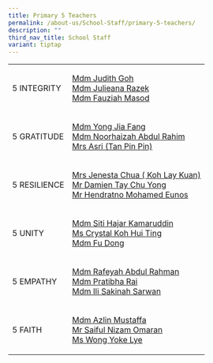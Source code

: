 ```yaml
---
title: Primary 5 Teachers
permalink: /about-us/School-Staff/primary-5-teachers/
description: ""
third_nav_title: School Staff
variant: tiptap
---
```

<table style="minWidth: 50px">
<colgroup>
<col>
<col>
</colgroup>
<tbody>
<tr>
<td rowspan="1" colspan="1">
<p>5 INTEGRITY</p>
</td>
<td rowspan="1" colspan="1">
<p><a href="mailto:goh_xue_ni_judith@moe.edu.sg" rel="noopener noreferrer nofollow" target="_blank">Mdm Judith Goh</a> 
<br><a href="mailto:Julieana_Razek@moe.edu.sg" rel="noopener noreferrer nofollow" target="_blank">Mdm Julieana Razek</a> 
<br><a href="mailto:fauziah_masod@moe.edu.sg" rel="noopener noreferrer nofollow" target="_blank">Mdm Fauziah Masod</a>
</p>
</td>
</tr>
<tr>
<td rowspan="1" colspan="1">
<p>5 GRATITUDE</p>
</td>
<td rowspan="1" colspan="1">
<p><a href="mailto:yong_jia_fang@moe.edu.sg" rel="noopener noreferrer nofollow" target="_blank">Mdm Yong Jia Fang</a> 
<br><a href="mailto:noorhaizah_abdul_rahim@moe.edu.sg" rel="noopener noreferrer nofollow" target="_blank">Mdm Noorhaizah Abdul Rahim</a>
<br><a href="mailto:tan_pin_pin_b@moe.edu.sg" rel="noopener noreferrer nofollow" target="_blank">Mrs Asri (Tan Pin Pin)</a>
</p>
</td>
</tr>
<tr>
<td rowspan="1" colspan="1">
<p>5 RESILIENCE</p>
</td>
<td rowspan="1" colspan="1">
<p><a href="mailto:koh_lay_kuan@moe.edu.sg" rel="noopener noreferrer nofollow" target="_blank">Mrs Jenesta Chua ( Koh Lay Kuan)</a> 
<br><a href="mailto:tay_chu_yong_damien@moe.edu.sg" rel="noopener noreferrer nofollow" target="_blank">Mr Damien Tay Chu Yong</a>
<br><a href="mailto:hendratno_b_mohamed_eunos@moe.edu.sg" rel="noopener noreferrer nofollow" target="_blank">Mr Hendratno Mohamed Eunos</a>
</p>
</td>
</tr>
<tr>
<td rowspan="1" colspan="1">
<p>5 UNITY</p>
</td>
<td rowspan="1" colspan="1">
<p><a href="mailto:siti_hajar_kamaruddin@moe.edu.sg" rel="noopener noreferrer nofollow" target="_blank">Mdm Siti Hajar Kamaruddin</a> 
<br><a href="mailto:koh_hui_ting_crystal@moe.edu.sg" rel="noopener noreferrer nofollow" target="_blank">Ms Crystal Koh Hui Ting</a> 
<br><a href="mailto:fu_dong@moe.edu.sg" rel="noopener noreferrer nofollow" target="_blank">Mdm Fu Dong</a>
</p>
</td>
</tr>
<tr>
<td rowspan="1" colspan="1">
<p>5 EMPATHY</p>
</td>
<td rowspan="1" colspan="1">
<p><a href="mailto:Rafeyah_Abdul_Rahman@moe.edu.sg" rel="noopener noreferrer nofollow" target="_blank">Mdm Rafeyah Abdul Rahman</a> 
<br><a href="mailto:pratibha_rai_matuk_rai@moe.edu.sg" rel="noopener noreferrer nofollow" target="_blank">Mdm Pratibha Rai</a> 
<br><a href="mailto:ili_sakinah_sarwan@moe.edu.sg" rel="noopener noreferrer nofollow" target="_blank">Mdm Ili Sakinah Sarwan</a>
</p>
</td>
</tr>
<tr>
<td rowspan="1" colspan="1">
<p>5 FAITH</p>
</td>
<td rowspan="1" colspan="1">
<p><a href="mailto:azlin_mustaffa@moe.edu.sg" rel="noopener noreferrer nofollow" target="_blank">Mdm Azlin Mustaffa</a> 
<br><a href="mailto:Saiful_Nizam_Omaran@moe.edu.sg" rel="noopener noreferrer nofollow" target="_blank">Mr Saiful Nizam Omaran</a> 
<br><a href="mailto:wong_yoke_lye@moe.edu.sg" rel="noopener noreferrer nofollow" target="_blank">Ms Wong Yoke Lye</a>
</p>
</td>
</tr>
</tbody>
</table>
<p></p>
